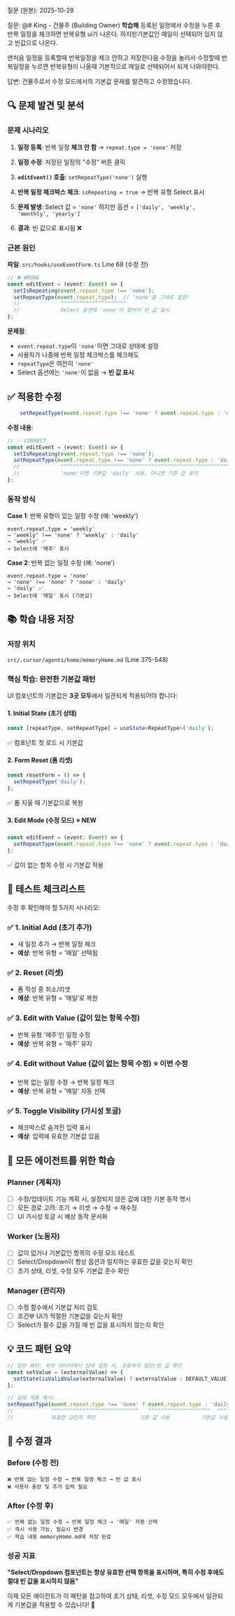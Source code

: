 질문 (원본):
2025-10-28

질문: @# King - 건물주 (Building Owner) 
**학습해** 등록된 일정에서 수정을 누른 후 반복 일정을 체크하면 반복유형 ui가 나온다. 하지만기본값인 매일이 선택되어 있지 않고 빈값으로 나온다.

맨처음 일정을 등록할때 반복일정을 체크 안하고 저장한다음 수정을 눌러서 수정할때 반복일정을 누르면 반복유형이 나올때 기본적으로 매일로 선택되어서 되게 나와야한다.

답변:
건물주로서 수정 모드에서의 기본값 문제를 발견하고 수정했습니다.

## 🔍 문제 발견 및 분석

### 문제 시나리오

1. **일정 등록**: 반복 일정 **체크 안 함** → `repeat.type = 'none'` 저장
   
2. **일정 수정**: 저장된 일정의 "수정" 버튼 클릭
   
3. **`editEvent()` 호출**: `setRepeatType('none')` 실행
   
4. **반복 일정 체크박스 체크**: `isRepeating = true` → 반복 유형 Select 표시
   
5. **문제 발생**: Select 값 = `'none'` 하지만 옵션 = `['daily', 'weekly', 'monthly', 'yearly']`
   
6. **결과**: 빈 값으로 표시됨 ❌

### 근본 원인

**파일**: `src/hooks/useEventForm.ts` Line 68 (수정 전)

```typescript
// ❌ WRONG
const editEvent = (event: Event) => {
  setIsRepeating(event.repeat.type !== 'none');
  setRepeatType(event.repeat.type);  // 'none'을 그대로 설정!
  //             ^^^^^^^^^^^^^^^^^^^^^
  //             Select 옵션에 'none'이 없어서 빈 값 표시
};
```

**문제점**:
- `event.repeat.type`이 `'none'`이면 그대로 상태에 설정
- 사용자가 나중에 반복 일정 체크박스를 체크해도
- `repeatType`은 여전히 `'none'`
- Select 옵션에는 `'none'`이 없음 → **빈 값 표시**

## ✅ 적용한 수정

```68:68:src/hooks/useEventForm.ts
    setRepeatType(event.repeat.type !== 'none' ? event.repeat.type : 'daily');
```

**수정 내용**:
```typescript
// ✅ CORRECT
const editEvent = (event: Event) => {
  setIsRepeating(event.repeat.type !== 'none');
  setRepeatType(event.repeat.type !== 'none' ? event.repeat.type : 'daily');
  //             ^^^^^^^^^^^^^^^^^^^^^^^^^^^^^^^^^^^^^^^^^^^^^^^^^^^^^^^^
  //             'none'이면 기본값 'daily' 사용, 아니면 기존 값 유지
};
```

### 동작 방식

**Case 1**: 반복 유형이 있는 일정 수정 (예: 'weekly')
```
event.repeat.type = 'weekly'
→ 'weekly' !== 'none' ? 'weekly' : 'daily'
→ 'weekly' ✅
→ Select에 '매주' 표시
```

**Case 2**: 반복 없는 일정 수정 (예: 'none')
```
event.repeat.type = 'none'
→ 'none' !== 'none' ? 'none' : 'daily'
→ 'daily' ✅
→ Select에 '매일' 표시 (기본값)
```

## 📚 학습 내용 저장

### 저장 위치
`src/.cursor/agents/home/memoryHome.md` (Line 375-548)

### 핵심 학습: 완전한 기본값 패턴

UI 컴포넌트의 기본값은 **3곳 모두**에서 일관되게 적용되어야 합니다:

#### 1. Initial State (초기 상태)
```typescript
const [repeatType, setRepeatType] = useState<RepeatType>('daily');
```
✅ 컴포넌트 첫 로드 시 기본값

#### 2. Form Reset (폼 리셋)
```typescript
const resetForm = () => {
  setRepeatType('daily');
};
```
✅ 폼 지울 때 기본값으로 복원

#### 3. Edit Mode (수정 모드) ⭐ NEW
```typescript
const editEvent = (event: Event) => {
  setRepeatType(event.repeat.type !== 'none' ? event.repeat.type : 'daily');
};
```
✅ 값이 없는 항목 수정 시 기본값 적용

## 🎯 테스트 체크리스트

수정 후 확인해야 할 5가지 시나리오:

### ✅ 1. Initial Add (초기 추가)
- 새 일정 추가 → 반복 일정 체크
- **예상**: 반복 유형 = '매일' 선택됨

### ✅ 2. Reset (리셋)
- 폼 작성 중 취소/리셋
- **예상**: 반복 유형 = '매일'로 복원

### ✅ 3. Edit with Value (값이 있는 항목 수정)
- 반복 유형 '매주'인 일정 수정
- **예상**: 반복 유형 = '매주' 유지

### ✅ 4. Edit without Value (값이 없는 항목 수정) ⭐ 이번 수정
- 반복 없는 일정 수정 → 반복 일정 체크
- **예상**: 반복 유형 = '매일' 자동 선택

### ✅ 5. Toggle Visibility (가시성 토글)
- 체크박스로 숨겨진 입력 표시
- **예상**: 입력에 유효한 기본값 있음

## 📝 모든 에이전트를 위한 학습

### Planner (계획자)
- [ ] 수정/업데이트 기능 계획 시, 설정되지 않은 값에 대한 기본 동작 명시
- [ ] 모든 경로 고려: 초기 → 리셋 → 수정 → 재수정
- [ ] UI 가시성 토글 시 예상 동작 문서화

### Worker (노동자)
- [ ] 값이 없거나 기본값인 항목의 수정 모드 테스트
- [ ] Select/Dropdown이 항상 옵션과 일치하는 유효한 값을 갖는지 확인
- [ ] 초기 상태, 리셋, 수정 모두 기본값 준수 확인

### Manager (관리자)
- [ ] 수정 함수에서 기본값 처리 검토
- [ ] 조건부 UI가 적절한 기본값을 갖는지 확인
- [ ] Select가 필수 값을 가질 때 빈 값을 표시하지 않는지 확인

## 💡 코드 패턴 요약

```typescript
// 일반 패턴: 외부 데이터에서 상태 설정 시, 유효하지 않은/빈 값 확인
const setValue = (externalValue) => {
  setState(isValidValue(externalValue) ? externalValue : DEFAULT_VALUE);
};

// 실제 적용 예시:
setRepeatType(event.repeat.type !== 'none' ? event.repeat.type : 'daily');
//            ^^^^^^^^^^^^^^^^^^^^^^^^^^^^   ^^^^^^^^^^^^^^^^^^^^  ^^^^^^^
//            유효한 값인지 확인              기존 값 사용          기본값 사용
```

## 🎊 수정 결과

### Before (수정 전)
```
❌ 반복 없는 일정 수정 → 반복 일정 체크 → 빈 값 표시
❌ 사용자 혼란 및 추가 입력 필요
```

### After (수정 후)
```
✅ 반복 없는 일정 수정 → 반복 일정 체크 → '매일' 자동 선택
✅ 즉시 사용 가능, 필요시 변경
✅ 학습 내용 memoryHome.md에 저장 완료
```

### 성공 지표
**"Select/Dropdown 컴포넌트는 항상 유효한 선택 항목을 표시하며, 특히 수정 후에도 절대 빈 값을 표시하지 않음"**

이제 모든 에이전트가 이 패턴을 참고하여 초기 상태, 리셋, 수정 모드 모두에서 일관되게 기본값을 적용할 수 있습니다! 🚀

